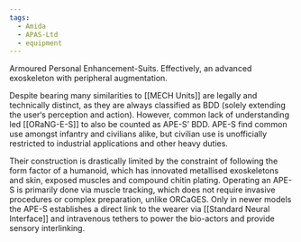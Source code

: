 ```yaml
---
tags:
  - Amida
  - APAS-Ltd
  - equipment
---
```

Armoured Personal Enhancement-Suits. 
Effectively, an advanced exoskeleton with peripheral augmentation. 

Despite bearing many similarities to [[MECH Units]] are legally and technically distinct, as they are always classified as BDD (solely extending the user‘s perception and action). 
	However, common lack of understanding led [[ORaNG-E-S]] to also be counted as APE-S’ BDD. 
APE-S find common use amongst infantry and civilians alike, but civilian use is unofficially restricted to industrial applications and other heavy duties.

Their construction is drastically limited by the constraint of following the form factor of a humanoid, which has innovated metallised exoskeletons and skin, exposed muscles and compound chitin plating. 
Operating an APE-S is primarily done via muscle tracking, which does not require invasive procedures or complex preparation, unlike ORCaGES. 
Only in newer models the APE-S establishes a direct link to the wearer via [[Standard Neural Interface]] and intravenous tethers to power the bio-actors and provide sensory interlinking. 